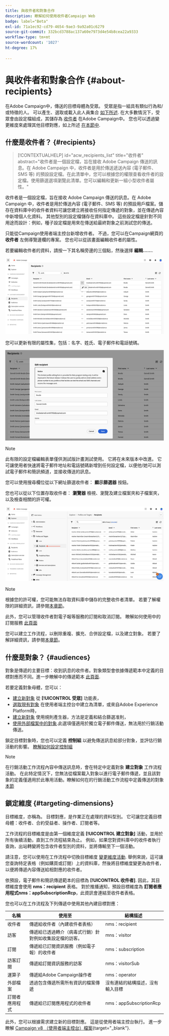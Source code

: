 ```yaml
---
title: 與收件者和對象合作
description: 瞭解如何使用收件者Campaign Web
badge: label="Beta"
exl-id: 71a1ec92-cd79-4654-9ae3-9a92a01c6279
source-git-commit: 332bcd3788ac137a60e7973d4e54b8cea22a9333
workflow-type: tm+mt
source-wordcount: '1027'
ht-degree: 17%

---
```


# 與收件者和對象合作 {#about-recipients}

在Adobe Campaign中，傳送的目標母體為受眾。 受眾是指一組具有類似行為和/或特徵的人。 可以產生、選取或載入此人員集合 [如下所述](#audiences). 在大多數情況下，受眾會由設定檔組成，其儲存為 [收件者](#recipients) 在Adobe Campaign中。 您也可以透過變更維度來處理其他目標對應，如上所述 [在本節中](#targeting-dimensions).

## 什麼是收件者？ {#recipients}

>[!CONTEXTUALHELP]
>id="acw_recipients_list"
>title="收件者"
>abstract="收件者是一個設定檔，旨在接收 Adobe Campaign 傳送的訊息。在 Adobe Campaign 中，收件者是用於傳送遞送內容 (電子郵件、SMS 等) 的預設設定檔。在此清單中，您可以根據您的權限查看收件者的設定檔。使用篩選選項瀏覽此清單。您可以編輯和更新一組小型收件者屬性。"

收件者是一個設定檔，旨在接收 Adobe Campaign 傳送的訊息。在 Adobe　Campaign 中，收件者是用於傳送內容 (電子郵件、SMS 等) 的預設用戶檔案。儲存在資料庫中的收件者資料可讓您建立將接收任何指定傳遞的對象，並在傳遞內容中新增個人化資料。 其他型別的設定檔儲存在資料庫中。 這些設定檔是針對不同用途而設計：例如，種子設定檔是用來在傳送給最終對象之前測試您的傳送。

只能從Campaign使用者端主控台新增收件者。 不過，您可以在Campaign網頁的 **收件者** 左側導覽邊欄的專案。 您也可以從該畫面編輯收件者的屬性。

若要編輯收件者的資料，請按一下其名稱旁邊的三個點，然後選擇 **編輯……**.

![編輯收件者設定檔](assets/recipient-edit.png)

您可以更新有限的屬性集，包括：名字、姓氏、電子郵件和電話號碼。

![更新收件者設定檔](assets/recipient-update.png)

>[!NOTE]
>
>此有限的設定檔編輯表單僅供測試版計畫測試使用。 它將在未來版本中改進。 它可讓使用者快速將電子郵件地址和電話號碼新增到任何設定檔，以便他/她可以測試電子郵件和簡訊頻道，並接收傳送的訊息。

您可以使用搜尋欄位從以下網址篩選收件者： **顯示篩選器** 按鈕。

您也可以從以下位置存取收件者： **瀏覽器** 檢視、瀏覽及建立檔案夾和子檔案夾，以及檢查相關的許可權。

![從總管檢視的收件者清單](assets/recipients-from-explorer.png)

>[!NOTE]
>
>根據您的許可權，您可能無法存取資料庫中儲存的完整收件者清單。 若要了解權限的詳細資訊，請參閱[本章節](../get-started/permissions.md)。

此外，您可以管理收件者對電子報等服務的訂閱和取消訂閱。 瞭解如何使用中的訂閱服務 [此頁面](manage-services.md)

您可以建立工作流程，以刪除重複、擴充、合併設定檔，以及建立對象。 若要了解詳細資訊，請參閱[本章節](../workflows/gs-workflows.md)。

## 什麼是對象？ {#audiences}

對象是傳遞的主要目標：收到訊息的收件者。對象類型會依據傳遞範本中定義的目標對應而不同。進一步瞭解中的傳遞範本 [此頁面](../msg/delivery-template.md).

若要定義對象母體，您可以：

* [建立新對象](create-audience.md) 從 **[!UICONTROL 受眾]** 功能表，
* [選取現有對象](add-audience.md) 在使用者端主控台中建立為清單，或來自Adobe Experience Platform時，
* [建立新對象](segment-builder.md) 使用規則產生器，方法是定義和結合篩選准則，
* [使用外部檔案中的對象](file-audience.md).此選項僅適用於獨立電子郵件傳送，無法用於行銷活動傳送。

鎖定目標對象時，您也可以定義 **控制組** 以避免傳送訊息給部分對象，並評估行銷活動的影響。 [瞭解如何設定控制組](control-group.md)

>[!NOTE]
>
>在行銷活動工作流程內容中傳送訊息時，會在特定中定義對象 **建立對象** 工作流程活動。 在此特定情況下，您無法從檔案載入對象以進行電子郵件傳遞，並且該對象的定義僅適用於此專用活動。瞭解如何在的行銷活動工作流程中定義傳送的對象 [本節](../workflows/activities/build-audience.md)

## 鎖定維度 {#targeting-dimensions}

目標維度，亦稱為。 目標對應，是作業正在處理的資料型別。 它可讓您定義目標母體：收件者、合約受益者、操作者、訂閱者等。

工作流程的目標維度是由第一個維度定義 **[!UICONTROL 建立對象]** 活動，並用於所有後續活動，直到工作流程結束為止。 例如，如果您對資料庫中的收件者執行查詢，出站轉變將包含收件者型別的資料，並將傳輸至下一個活動。

請注意，您可以使用在工作流程中切換目標維度 [變更維度活動](../workflows/activities/change-dimension.md). 舉例來說，這可讓您查詢特定表格（例如購買或訂閱）上的資料庫，然後將目標維度變更為收件者，以便將傳遞內容傳送給相對應的收件者。

依預設，電子郵件和簡訊傳遞範本的目標為 **[!UICONTROL 收件者]**. 因此，其目標維度會使用 **nms：recipient** 表格。 對於推播通知，預設目標維度為 **訂閱者應用程式nms：appSubscriptionRcp**，此資訊會連結至收件者表格。

您也可以在工作流程及下列傳遞中使用其他內建目標對應：

| 名稱 | 使用至 | 結構描述 |
|---|---|---|
| 收件者 | 傳遞給收件者（內建收件者表格） | nms：recipient |
| 訪客 | 傳遞給已透過轉介（病毒式行銷）針對例如收集設定檔的訪客。 | mns：visitor |
| 訂閱 | 傳遞給已訂閱資訊服務（例如電子報）的收件者 | nms：subscription |
| 訪客訂閱 | 傳遞給訂閱資訊服務的訪客 | nms：visitorSub |
| 運算子 | 傳遞給Adobe Campaign操作者 | nms：operator |
| 外部檔案 | 透過包含傳遞所需所有資訊的檔案傳遞 | 沒有連結的結構描述，沒有輸入目標 |
| 訂閱者應用程式 | 傳遞給已訂閱應用程式的收件者 | nms：appSubscriptionRcp |

此外，您可以根據需求建立新的目標對應。 這是從使用者端主控台執行。 進一步瞭解 [Campaign v8 （使用者端主控台）檔案](https://experienceleague.adobe.com/docs/campaign/campaign-v8/audience/add-profiles/target-mappings.html#new-mapping){target="_blank"}.
